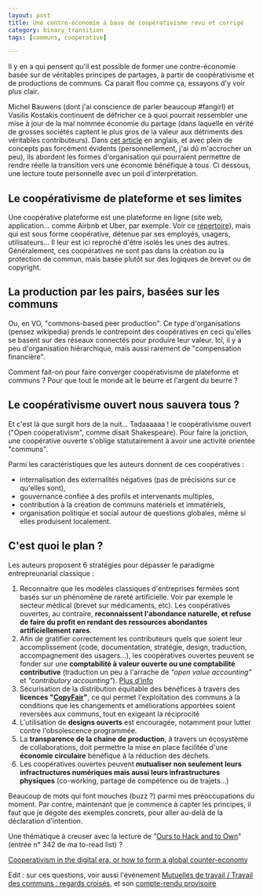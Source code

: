 ```yaml
---
layout: post
title: Une contre-économie à base de coopérativisme revu et corrigé
category: binary_transition
tags: [communs, cooperative]

---
```


Il y en a qui pensent qu'il est possible de former une contre-économie basée sur de véritables principes de partages, à partir de coopérativisme et de productions de communs. Ca parait flou comme ça, essayons d'y voir plus clair.


<!--more-->

Michel Bauwens (dont j'ai conscience de parler beaucoup #fangirl) et Vasilis Kostakis continuent de défricher ce à quoi pourrait ressembler une mise à jour de la mal nommée économie du partage (dans laquelle en vérité de grosses sociétés captent le plus gros de la valeur aux détriments des véritables contributeurs). Dans [cet article]((https://www.opendemocracy.net/digitaliberties/michel-bauwens-vasilis-kostakis/cooperativism-in-digital-era-or-how-to-form-global-counter-economy)) en anglais, et avec plein de concepts pas forcément évidents (personnellement, j'ai dû m'accrocher un peu), ils abordent les formes d'organisation qui pourraient permettre de rendre réelle la transition vers une économie bénéfique à tous. Ci dessous, une lecture toute personnelle avec un poil d'interprétation.

## Le coopérativisme de plateforme et ses limites

Une coopérative plateforme est une plateforme en ligne (site web, application... comme Airbnb et Uber, par exemple. Voir ce [répertoire](https://ioo.coop/directory/)), mais qui est sous forme coopérative, détenue par ses employés, usagers, utilisateurs... Il leur est ici reproché d'être isolés les unes des autres. Généralement, ces coopératives ne sont pas dans la création ou la protection de commun, mais basée plutôt sur des logiques de brevet ou de copyright.

## La production par les pairs, basées sur les communs

Ou, en VO, "commons-based peer production". Ce type d'organisations (pensez wikipedia) prends le contrepoint des coopératives en ceci qu'elles se basent sur des réseaux connectés pour produire leur valeur. Ici, il y a peu d'organisation hiérarchique, mais aussi rarement de "compensation financière".

Comment fait-on pour faire converger coopérativisme de plateforme et communs ? Pour que tout le monde ait le beurre et l'argent du beurre ?

## Le coopérativisme ouvert nous sauvera tous ?

Et c'est là que surgit hors de la nuit... Tadaaaaaa ! le coopérativisme ouvert ("Open cooperativism", comme disait Shakespeare).
Pour faire la jonction, une coopérative ouverte s'oblige statutairement à avoir une activité orientée "communs".

Parmi les caractéristiques que les auteurs donnent de ces coopératives :
- internalisation des externalités négatives (pas de précisions sur ce qu'elles sont),
- gouvernance confiée à des profils et intervenants multiples,
- contribution à la création de communs matériels et immatériels,
- organisation politique et social autour de questions globales, même si elles produisent localement.

## C'est quoi le plan ?

Les auteurs proposent 6 stratégies pour dépasser le paradigme entrepreunarial classique :

1. Reconnaitre que les modèles classiques d'entreprises fermées sont basés sur un phénomène de rareté artificielle. Voir par exemple le secteur médical (brevet sur médicaments, etc). Les coopératives ouvertes, au contraire, **reconnaissent l'abondance naturelle, et refuse de faire du profit en rendant des ressources abondantes artificiellement rares**.
2. Afin de gratifier correctement les contributeurs quels que soient leur accomplissement (code, documentation, stratégie, design, traduction, accompagnement des usagers...), les coopératives ouvertes peuvent se fonder sur une **comptabilité à valeur ouverte ou une comptabilité contributive** (traduction un peu à l'arrache de *"open value accounting"* et *"contributory accounting"*). [Plus d'info](http://commonstransition.org/value-commons-economy/)
3. Sécurisation de la distribution équitable des bénéfices à travers des **licences "[CopyFair](http://wiki.p2pfoundation.net/CopyFair_License)"**, ce qui permet l'exploitation des communs à la conditions que les changements et améliorations apportées soient reversées aux communs, tout en exigeant la réciprocité
4. L'utilisation de **designs ouverts** est encouragée, notamment pour lutter contre l'obsolescence programmée.
5. La **transparence de la chaine de production**, à travers un écosystème de collaborations, doit permettre la mise en place facilitée d'une **économie circulaire** bénéfique à la réduction des déchets.
6. Les coopératives ouvertes peuvent **mutualiser non seulement leurs infractructures numériques mais aussi leurs infrastructures physiques** (co-working, partage de compétence ou de trajets...)

Beaucoup de mots qui font mouches (buzz ?) parmi mes préoccupations du moment. Par contre, maintenant que je commence à capter les principes, il faut que je dégote des exemples concrets, pour aller au-delà de la déclaration d'intention.

Une thématique à creuser avec la lecture de "[Ours to Hack and to Own](http://www.orbooks.com/catalog/ours-to-hack-and-to-own/)" (entrée n° 342 de ma to-read list) ?


[Cooperativism in the digital era, or how to form a global counter-economy](https://www.opendemocracy.net/digitaliberties/michel-bauwens-vasilis-kostakis/cooperativism-in-digital-era-or-how-to-form-global-counter-economy)


Edit : sur ces questions, voir aussi l'événement [Mutuelles de travail / Travail des communs : regards croisés](http://blogfr.p2pfoundation.net/index.php/2017/04/05/mutuelles-de-travail-travail-communs-regards-croises/), et son [compte-rendu provisoire](https://mensuel.framapad.org/p/mutuelles-travail)
